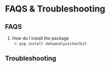 # FAQS & Troubleshooting

## FAQS

1. How do I install the package
   - `pip install dataanalysistoolkit`

## Troubleshooting
